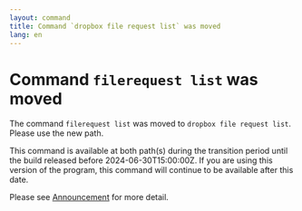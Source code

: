 ```yaml
---
layout: command
title: Command `dropbox file request list` was moved
lang: en
---
```


# Command `filerequest list` was moved

The command `filerequest list` was moved to `dropbox file request list`. Please use the new path.

This command is available at both path(s) during the transition period until the build released before 2024-06-30T15:00:00Z. If you are using this version of the program, this command will continue to be available after this date.

Please see [Announcement](https://github.com/watermint/toolbox/discussions/799) for more detail.



